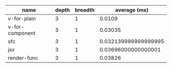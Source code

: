 | name            | depth | breadth | average (ms)         |
| --------------- | ----- | ------- | -------------------- |
| v-for-plain     | 3     | 1       | 0.0109               |
| v-for-component | 3     | 1       | 0.03035              |
| sfc             | 3     | 1       | 0.032139999999999995 |
| jsx             | 3     | 1       | 0.03696000000000001  |
| render-func     | 3     | 1       | 0.03826              |
